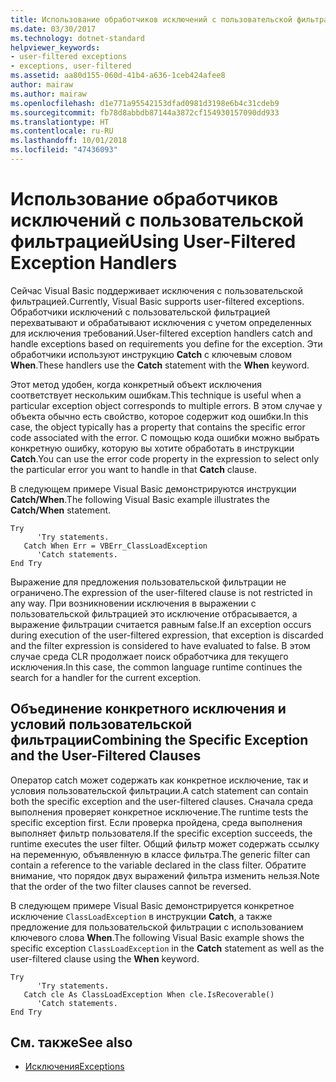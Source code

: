 ```yaml
---
title: Использование обработчиков исключений с пользовательской фильтрацией
ms.date: 03/30/2017
ms.technology: dotnet-standard
helpviewer_keywords:
- user-filtered exceptions
- exceptions, user-filtered
ms.assetid: aa80d155-060d-41b4-a636-1ceb424afee8
author: mairaw
ms.author: mairaw
ms.openlocfilehash: d1e771a95542153dfad0981d3198e6b4c31cdeb9
ms.sourcegitcommit: fb78d8abbdb87144a3872cf154930157090dd933
ms.translationtype: HT
ms.contentlocale: ru-RU
ms.lasthandoff: 10/01/2018
ms.locfileid: "47436093"
---
```

# <a name="using-user-filtered-exception-handlers"></a><span data-ttu-id="29493-102">Использование обработчиков исключений с пользовательской фильтрацией</span><span class="sxs-lookup"><span data-stu-id="29493-102">Using User-Filtered Exception Handlers</span></span>
<span data-ttu-id="29493-103">Сейчас Visual Basic поддерживает исключения с пользовательской фильтрацией.</span><span class="sxs-lookup"><span data-stu-id="29493-103">Currently, Visual Basic supports user-filtered exceptions.</span></span> <span data-ttu-id="29493-104">Обработчики исключений с пользовательской фильтрацией перехватывают и обрабатывают исключения с учетом определенных для исключения требований.</span><span class="sxs-lookup"><span data-stu-id="29493-104">User-filtered exception handlers catch and handle exceptions based on requirements you define for the exception.</span></span> <span data-ttu-id="29493-105">Эти обработчики используют инструкцию **Catch** с ключевым словом **When**.</span><span class="sxs-lookup"><span data-stu-id="29493-105">These handlers use the **Catch** statement with the **When** keyword.</span></span>  
  
 <span data-ttu-id="29493-106">Этот метод удобен, когда конкретный объект исключения соответствует нескольким ошибкам.</span><span class="sxs-lookup"><span data-stu-id="29493-106">This technique is useful when a particular exception object corresponds to multiple errors.</span></span> <span data-ttu-id="29493-107">В этом случае у объекта обычно есть свойство, которое содержит код ошибки.</span><span class="sxs-lookup"><span data-stu-id="29493-107">In this case, the object typically has a property that contains the specific error code associated with the error.</span></span> <span data-ttu-id="29493-108">С помощью кода ошибки можно выбрать конкретную ошибку, которую вы хотите обработать в инструкции **Catch**.</span><span class="sxs-lookup"><span data-stu-id="29493-108">You can use the error code property in the expression to select only the particular error you want to handle in that **Catch** clause.</span></span>  
  
 <span data-ttu-id="29493-109">В следующем примере Visual Basic демонстрируются инструкции **Catch/When**.</span><span class="sxs-lookup"><span data-stu-id="29493-109">The following Visual Basic example illustrates the **Catch/When** statement.</span></span>  
  
```  
Try  
      'Try statements.  
   Catch When Err = VBErr_ClassLoadException  
      'Catch statements.  
End Try  
```  
  
 <span data-ttu-id="29493-110">Выражение для предложения пользовательской фильтрации не ограничено.</span><span class="sxs-lookup"><span data-stu-id="29493-110">The expression of the user-filtered clause is not restricted in any way.</span></span> <span data-ttu-id="29493-111">При возникновении исключения в выражении с пользовательской фильтрацией это исключение отбрасывается, а выражение фильтрации считается равным false.</span><span class="sxs-lookup"><span data-stu-id="29493-111">If an exception occurs during execution of the user-filtered expression, that exception is discarded and the filter expression is considered to have evaluated to false.</span></span> <span data-ttu-id="29493-112">В этом случае среда CLR продолжает поиск обработчика для текущего исключения.</span><span class="sxs-lookup"><span data-stu-id="29493-112">In this case, the common language runtime continues the search for a handler for the current exception.</span></span>  
  
## <a name="combining-the-specific-exception-and-the-user-filtered-clauses"></a><span data-ttu-id="29493-113">Объединение конкретного исключения и условий пользовательской фильтрации</span><span class="sxs-lookup"><span data-stu-id="29493-113">Combining the Specific Exception and the User-Filtered Clauses</span></span>  
 <span data-ttu-id="29493-114">Оператор catch может содержать как конкретное исключение, так и условия пользовательской фильтрации.</span><span class="sxs-lookup"><span data-stu-id="29493-114">A catch statement can contain both the specific exception and the user-filtered clauses.</span></span> <span data-ttu-id="29493-115">Сначала среда выполнения проверяет конкретное исключение.</span><span class="sxs-lookup"><span data-stu-id="29493-115">The runtime tests the specific exception first.</span></span> <span data-ttu-id="29493-116">Если проверка пройдена, среда выполнения выполняет фильтр пользователя.</span><span class="sxs-lookup"><span data-stu-id="29493-116">If the specific exception succeeds, the runtime executes the user filter.</span></span> <span data-ttu-id="29493-117">Общий фильтр может содержать ссылку на переменную, объявленную в классе фильтра.</span><span class="sxs-lookup"><span data-stu-id="29493-117">The generic filter can contain a reference to the variable declared in the class filter.</span></span> <span data-ttu-id="29493-118">Обратите внимание, что порядок двух выражений фильтра изменить нельзя.</span><span class="sxs-lookup"><span data-stu-id="29493-118">Note that the order of the two filter clauses cannot be reversed.</span></span>  
  
 <span data-ttu-id="29493-119">В следующем примере Visual Basic демонстрируется конкретное исключение `ClassLoadException` в инструкции **Catch**, а также предложение для пользовательской фильтрации с использованием ключевого слова **When**.</span><span class="sxs-lookup"><span data-stu-id="29493-119">The following Visual Basic example shows the specific exception `ClassLoadException` in the **Catch** statement as well as the user-filtered clause using the **When** keyword.</span></span>  
  
```  
Try  
      'Try statements.  
   Catch cle As ClassLoadException When cle.IsRecoverable()  
      'Catch statements.  
End Try  
```  

## <a name="see-also"></a><span data-ttu-id="29493-120">См. также</span><span class="sxs-lookup"><span data-stu-id="29493-120">See also</span></span>

- [<span data-ttu-id="29493-121">Исключения</span><span class="sxs-lookup"><span data-stu-id="29493-121">Exceptions</span></span>](index.md)
